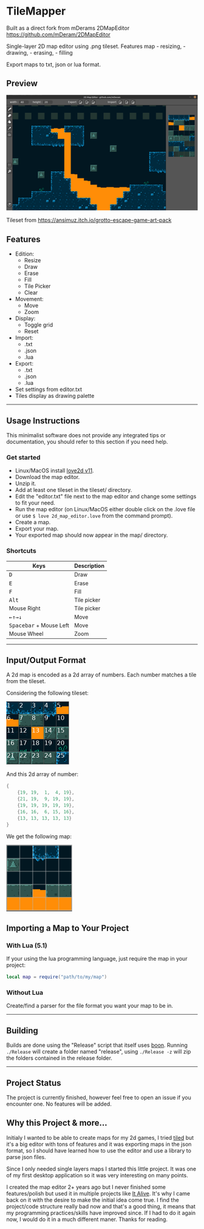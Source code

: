 # TileMapper

Built as a direct fork from mDerams 2DMapEditor https://github.com/mDeram/2DMapEditor

Single-layer 2D map editor using .png tileset.
Features map 
	- resizing, 
	- drawing, 
	- erasing, 
	- filling

Export maps to txt, json or lua format.

## Preview

![preview](src\assets\img\preview.png)

Tileset from https://ansimuz.itch.io/grotto-escape-game-art-pack

## Features

- Edition:
	- Resize
	- Draw
	- Erase
	- Fill
	- Tile Picker
	- Clear
- Movement:
	- Move
	- Zoom
- Display:
	- Toggle grid
	- Reset
- Import:
	- .txt
	- .json
	- .lua
- Export:
	- .txt
	- .json
	- .lua
- Set settings from editor.txt
- Tiles display as drawing palette

---

## Usage Instructions

This minimalist software does not provide any integrated tips or documentation, you should refer to this section if you need help.

### Get started

- Linux/MacOS install [love2d v11](https://love2d.org).
- Download the map editor.
- Unzip it.
- Add at least one tileset in the tileset/ directory.
- Edit the "editor.txt" file next to the map editor and change some settings to fit your need.
- Run the map editor (on Linux/MacOS either double click on the .love file or use `$ love 2d_map_editor.love` from the command prompt).
- Create a map.
- Export your map.
- Your exported map should now appear in the map/ directory.

### Shortcuts

| Keys 	| Description |
|---	|---
| <kbd>D</kbd>	|	Draw	|
| <kbd>E</kbd>	|	Erase	|
| <kbd>F</kbd>	|	Fill	|
| <kbd>Alt</kbd>	|	Tile picker	|
| Mouse Right	|	Tile picker	|
| <kbd>←</kbd><kbd>↑</kbd><kbd>→</kbd><kbd>↓</kbd>	|	Move	|
| <kbd>Spacebar</kbd> + Mouse Left	|	Move	|
| Mouse Wheel	| Zoom	|

---

## Input/Output Format

A 2d map is encoded as a 2d array of numbers. Each number matches a tile from the tileset.

Considering the following tileset:

![tileset to numbers](img/tileset_to_numbers.png)

And this 2d array of number:

```lua
{
	{19, 19,  1,  4, 19},
	{21, 19,  9, 19, 19},
	{19, 19, 19, 19, 19},
	{16, 16,  6, 15, 16},
	{13, 13, 13, 13, 13}
}
```

We get the following map:

![numbers_to_map](img/numbers_to_map.png)


## Importing a Map to Your Project

### With Lua (5.1)

If your using the lua programming language, just require the map in your project:
```lua
local map = require("path/to/my/map")
```

### Without Lua

Create/find a parser for the file format you want your map to be in.

---

## Building

Builds are done using the "Release" script that itself uses [boon](https://github.com/camchenry/boon).
Running `./Release` will create a folder named "release", using `./Release -z` will zip the folders contained in the release folder.

---

## Project Status

The project is currently finished, however feel free to open an issue if you encounter one. No features will be added.

## Why this Project & more...

Initialy I wanted to be able to create maps for my 2d games, I tried [tiled](https://www.mapeditor.org/) but it's a big editor with tons of features and it was exporting maps in the json format, so I should have learned how to use the editor and use a library to parse json files.

Since I only needed single layers maps I started this little project.
It was one of my first desktop application so it was very interesting on many points.

I created the map editor 2+ years ago but I never finished some features/polish but used it in multiple projects like [It Alive](https://mathurin.itch.io/italive). It's why I came back on it with the desire to make the initial idea come true.
I find the project/code structure really bad now and that's a good thing, it means that my programming practices/skills have improved since.
If I had to do it again now, I would do it in a much different maner.
Thanks for reading.
